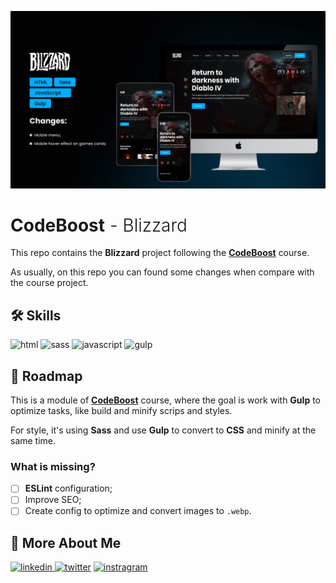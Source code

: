 ![CodeBoost - Blizzard](img/cover.png)

<h1 style='font-weight: 300'><strong>CodeBoost</strong> - Blizzard</h1>

This repo contains the **Blizzard** project following the **[CodeBoost](https://codeboost.com.br)** course.

As usually, on this repo you can found some changes when compare with the course project.

## 🛠 Skills

![html][html] ![sass][sass] ![javascript][javascript] ![gulp][gulp]

## 📄 Roadmap

This is a module of **[CodeBoost](https://codeboost.com.br)** course, where the goal is work with **Gulp** to optimize tasks, like build and minify scrips and styles.

For style, it's using **Sass** and use **Gulp** to convert to **CSS** and minify at the same time.

### What is missing?

-   [ ] **ESLint** configuration;
-   [ ] Improve SEO;
-   [ ] Create config to optimize and convert images to `.webp`.

## 🔗 More About Me

[
![linkedin](https://img.shields.io/badge/linkedin-0A66C2?style=for-the-badge&logo=linkedin&logoColor=white)
](https://linkedin.com/in/daniel-sousa-tutods)
[![twitter](https://img.shields.io/badge/twitter-1DA1F2?style=for-the-badge&logo=twitter&logoColor=white)](https://twitter.com/dsousa_12)
[![instragram](https://img.shields.io/badge/instragram-E4405F?style=for-the-badge&logo=instagram&logoColor=white)](https://twitter.com/dsousa_12)

[html]: https://img.shields.io/badge/html-1E4174?style=for-the-badge&logo=html5&logoColor=white
[sass]: https://img.shields.io/badge/sass-1E4174?style=for-the-badge&logo=sass&logoColor=white
[javascript]: https://img.shields.io/badge/javascript-1E4174?style=for-the-badge&logo=javascript&logoColor=white
[gulp]: https://img.shields.io/badge/gulp-1E4174?style=for-the-badge&logo=gulp&logoColor=white
